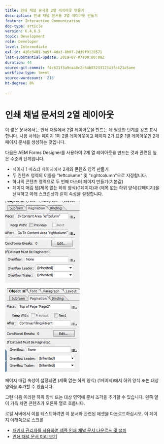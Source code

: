 ```yaml
---
title: 인쇄 채널 문서용 2열 레이아웃 만들기
description: 인쇄 채널 문서용 2열 레이아웃 만들기
feature: Interactive Communication
doc-type: article
version: 6.4,6.5
topic: Development
role: Developer
level: Intermediate
exl-id: 416e3401-ba9f-4da3-8b07-2d39f9128571
last-substantial-update: 2019-07-07T00:00:00Z
duration: 44
source-git-commit: f4c621f3a9caa8c2c64b8323312343fe421a5aee
workflow-type: tm+mt
source-wordcount: '218'
ht-degree: 0%

---
```


# 인쇄 채널 문서의 2열 레이아웃

이 짧은 문서에서는 인쇄 채널에서 2열 레이아웃을 만드는 데 필요한 단계를 강조 표시합니다. 사용 사례는 페이지 1이 2열 레이아웃이고 페이지 2가 표준 1열 레이아웃인 2개 페이지 문서를 생성하는 것입니다.

다음은 AEM Forms Designer를 사용하여 2개 열 레이아웃을 만드는 것과 관련된 높은 수준의 단계입니다.

* 페이지 1 마스터 페이지에서 2개의 콘텐츠 영역 만들기
* 두 컨텐츠 영역의 이름을 &quot;leftcolumn&quot; 및 &quot;rightcolumn&quot;으로 지정합니다.
* 하나의 콘텐츠 영역으로 두 번째 마스터 페이지 만들기(기본값)
* 페이지 매김 탭(제목 없는 하위 양식)(1페이지)과 (제목 없는 하위 양식)(2페이지)을 선택하고 아래 스크린샷과 같이 속성을 설정합니다.

![page1](assets/untitledsubform_paginationproperties.gif)

![page2](assets/untitled_subformpage2.gif)

페이지 매김 속성이 설정되면 (제목 없는 하위 양식) (1페이지)에서 하위 양식 또는 대상 영역을 추가할 수 있습니다.

그런 다음 이러한 하위 양식 또는 대상 영역에 문서 조각을 추가할 수 있습니다. 왼쪽 열이 가득 차면 콘텐츠가 오른쪽 열로 흐릅니다.

로컬 서버에서 이를 테스트하려면 이 문서와 관련된 에셋을 다운로드하십시오. 이 페이지 아래쪽으로 스크롤

* [패키지 관리자를 사용하여 샘플 인쇄 채널 문서 다운로드 및 설치](assets/print-channel-with-two-column-layout.zip)
* [인쇄 채널 문서 미리 보기](http://localhost:4502/content/dam/formsanddocuments/2columnlayout/jcr:content?channel=print&amp;mode=preview&amp;dataRef=service%3A%2F%2FFnDTestData&amp;wcmmode=disabled)
